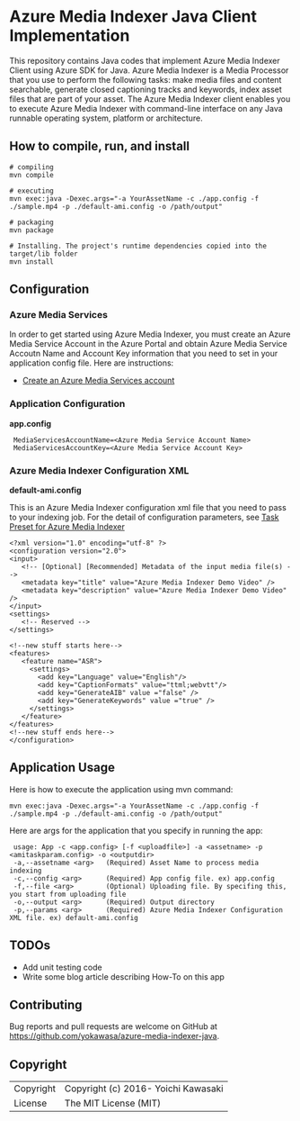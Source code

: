 # Azure Media Indexer Java Client Implementation

This repository contains Java codes that implement Azure Media Indexer Client using Azure SDK for Java. Azure Media Indexer is a Media Processor that you use to perform the following tasks: make media files and content searchable, generate closed captioning tracks and keywords, index asset files that are part of your asset. The Azure Media Indexer client enables you to execute Azure Media Indexer with command-line interface on any Java runnable operating system, platform or architecture.

## How to compile, run, and install

    # compiling
    mvn compile
    
    # executing
    mvn exec:java -Dexec.args="-a YourAssetName -c ./app.config -f ./sample.mp4 -p ./default-ami.config -o /path/output"
    
    # packaging
    mvn package
    
    # Installing. The project's runtime dependencies copied into the target/lib folder
    mvn install

## Configuration

### Azure Media Services

In order to get started using Azure Media Indexer, you must create an Azure Media Service Account in the Azure Portal and obtain Azure Media Service Accoutn Name and Account Key information that you need to set in your application config file. Here are instructions:

 * [Create an Azure Media Services account](https://azure.microsoft.com/en-us/documentation/articles/media-services-create-account/)


### Application Configuration
**app.config**

     MediaServicesAccountName=<Azure Media Service Account Name>
     MediaServicesAccountKey=<Azure Media Service Account Key>

### Azure Media Indexer Configuration XML
**default-ami.config**

This is an Azure Media Indexer configuration xml file that you need to pass to your indexing job. For the detail of configuration parameters, see [Task Preset for Azure Media Indexer](https://msdn.microsoft.com/en-us/library/azure/dn783454.aspx)

    <?xml version="1.0" encoding="utf-8" ?>
    <configuration version="2.0">
    <input>
       <!-- [Optional] [Recommended] Metadata of the input media file(s) -->
       <metadata key="title" value="Azure Media Indexer Demo Video" />
       <metadata key="description" value="Azure Media Indexer Demo Video" />
    </input>
    <settings>
       <!-- Reserved -->
    </settings>
      
    <!--new stuff starts here-->
    <features>
       <feature name="ASR">
         <settings>
           <add key="Language" value="English"/>
           <add key="CaptionFormats" value="ttml;webvtt"/>
           <add key="GenerateAIB" value ="false" />
           <add key="GenerateKeywords" value ="true" />
         </settings>
       </feature>
    </features>
    <!--new stuff ends here-->
    </configuration>

## Application Usage 
Here is how to execute the application using mvn command:

    mvn exec:java -Dexec.args="-a YourAssetName -c ./app.config -f ./sample.mp4 -p ./default-ami.config -o /path/output"

Here are args for the application that you specify in running the app:

     usage: App -c <app.config> [-f <uploadfile>] -a <assetname> -p <amitaskparam.config> -o <outputdir>
     -a,--assetname <arg>   (Required) Asset Name to process media indexing
     -c,--config <arg>      (Required) App config file. ex) app.config
     -f,--file <arg>        (Optional) Uploading file. By specifing this, you start from uploading file
     -o,--output <arg>      (Required) Output directory
     -p,--params <arg>      (Required) Azure Media Indexer Configuration XML file. ex) default-ami.config

## TODOs
 * Add unit testing code
 * Write some blog article describing How-To on this app

## Contributing

Bug reports and pull requests are welcome on GitHub at https://github.com/yokawasa/azure-media-indexer-java.

## Copyright

<table>
  <tr>
    <td>Copyright</td><td>Copyright (c) 2016- Yoichi Kawasaki</td>
  </tr>
  <tr>
    <td>License</td><td>The MIT License (MIT)</td>
  </tr>
</table>


